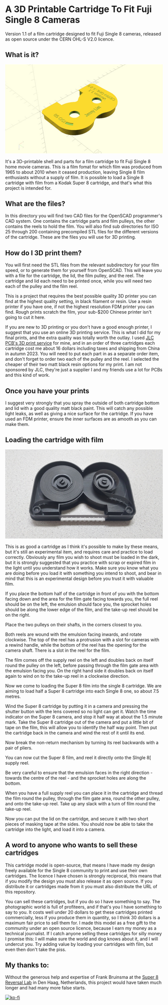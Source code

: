 # A 3D Printable Cartridge To Fit Fuji Single 8 Cameras

Version 1.1 of a film cartridge designed to fit Fuji Single 8 cameras, released as open source under the CERN OHL-S V2.0 licence.

## What is it?

![An OpenSCAD render of this cartridge model to fit Single 8 cameras.](./images/single-8-600.jpg)

It's a 3D-printable shell and parts for a film cartridge to fit Fuji Single 8 home movie cameras. This is a film fomat for which film was produced from 1965 to about 2010 when it ceased production, leaving Single 8 film enthusiasts without a supply of film. It is possible to load a Single 8 cartridge with film from a Kodak Super 8 cartridge, and that's what this project is intended for.

## What are the files?

In this directory you will find two CAD files for the OpenSCAD programmer's CAD system. One contains the cartridge parts and film pulleys, the other contains the reels to hold the film. You will also find sub directories for ISO 25 through 200 containing precompiled STL files for the different versions of the cartridge. These are the files you will use for 3D printing.

## How do I 3D print them?

You will first need the STL files from the relevant subdirectory for your film speed, or to generate them for yourself from OpenSCAD. This will leave you with a file for the cartridge, the lid, the film pulley, and the reel. The cartridge and lid each need to be printed once, while you will need two each of the pulley and the film reel.

This is a project that requires the best possible quality 3D printer you can find at the highest quality setting, in black filament or resin. Use a resin printer if you have one, if not the highest resolution FDM printer you can find. Rough prints scratch the film, your sub-$200 Chinese printer isn't going to cut it here.

If you are new to 3D printing or you don't have a good enough printer, I suggest that you use an online 3D printing service. This is what I did for my final prints, and the extra quality was totally worth the outlay. I used [JLC PCB's 3D print service](https://jlc3dp.com) for mine, and in an order of three cartridges each cartridge cost me about 16 dollars including taxes and shipping from China in autumn 2023. You will need to put each part in as a separate order item, and don't forget to order two each of the pulley and the reel. I selected the cheaper of their two matt black resin options for my print. I am not sponsored by JLC, they're just a supplier I and my friends use a lot for PCBs and this kind of work.

## Once you have your prints

I suggest very strongly that you spray the outside of both cartridge bottom and lid with a good quality matt black paint. This will catch any possible light leaks, as well as giving a nice surface for the cartridge. If you have used an FDM printer, ensure the inner surfaces are as amooth as you can make them.

## Loading the cartridge with film

![The inside of the cartridge showing the film path.](./images/resin-cartridge-600.jpg)

This is as good a cartridge as I think it's possible to make by these means, but it's still an experimental item, and requires care and practice to load correctly. Obviously any film you wish to shoot must be loaded in the dark, but it is strongly suggested that you practice with scrap or expired film in the light until you understand how it works. Make sure you know what you are doing before you load it with something you intend to shoot, and bear in mind that this is an experimental design before you trust it with valuable film.

If you place the bottom half of the cartridge in front of you with the bottom facing down and the area for the film gate facing towards you, the full reel should be on the left, the emulsion should face you, the sprocket holes should be along the lower edge of the film, and the take-up reel should be on the right.

Place the two pulleys on their shafts, in the corners closest to you.

Both reels are wound with the emulsion facing inwards, and rotate clockwise. The top of the reel has a protrusion with a slot for cameras with a rewind handle, while the bottom of the reel has the opening for the camera shaft. There is a slot in the reel for the film.

The film comes off the supply reel on the left and doubles back on itself round the pulley on the left, before passing through the film gate area with the emulsion facing you. On the right hand side it doubles back on itself again to wind on to the take-up reel in a clockwise direction.

Now we come to loading the Super 8 film into the single 8 cartridge. We are aiming to load half a Super 8 cartridge into each Single 8 one, so about 7.5 metres.

Wind the Super 8 cartridge by putting it in a camera and pressing the shutter button with the lens covered so no light can get it. Watch the time indicator on the Super 8 camera, and stop it half way at about the 1.5 minute mark. Take the Super 8 cartridge out of the camera and put a little bit of tape on the film, this will allow you to identify the half way point. Then put the cartridge back in the camera and wind the rest of it until its end.

Now break the non-return mechanism by turning its reel backwards with a pair of pliers.

You can now cut the Super 8 film, and reel it directly onto the SIngle 8[ supply reel.

Be very careful to ensure that the emulsion faces in the right direction - towards the centre of the reel - and the sprocket holes are along the bottom. 

When you have a full supply reel you can place it in the cartridge and thread the film round the pulley, through the film gate area, round the other pulley, and onto the take-up reel. Take up any slack with a turn of film round the take-up reel.

Now you can put the lid on the cartridge, and secure it with two short pieces of masking tape at the sides. You should now be able to take the cartridge into the light, and load it into a camera.

## A word to anyone who wants to sell these cartridges

This cartridge model is open-source, that means I have made my design freely available for the Single 8 community to print and use their own cartridges. The licence I have chosen is strongly reciprocal, this means that if you modify the design you must also release it as open source. If you distribute it or cartridges made from it you must also distribute the URL of this repository.

You can sell these cartridges, but if you do so I have something to say. The photographic world is full of profiteers, and if that's you I have something to say to you. It costs well under 20 dollars to get these cartridges printed commercially, less if you produce them in quantity, so I think 30 dollars is a maximum fair price to sell them for. I made this model as a free gift to the community under an open source licence, because I earn my money as a technical journalist. If I catch anyone selling these cartridges for silly money I promise this: I will make sure the world and dog knows about it, and I will undercut you. Try adding value by loading your cartridges with film, but even then don't take the piss.

## My thanks to: 

Without the generous help and expertise of Frank Bruinsma at the [Super 8 Reversal Lab](https://super8.nl/) in Den Haag, Netherlands, this project would have taken much longer and had many more false starts.

[![ko-fi](https://ko-fi.com/img/githubbutton_sm.svg)](https://ko-fi.com/B0B41FD5UE)

